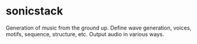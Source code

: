 # sonicstack
Generation of music from the ground up.  Define wave generation, voices, motifs, sequence, structure, etc.  Output audio in various ways.

